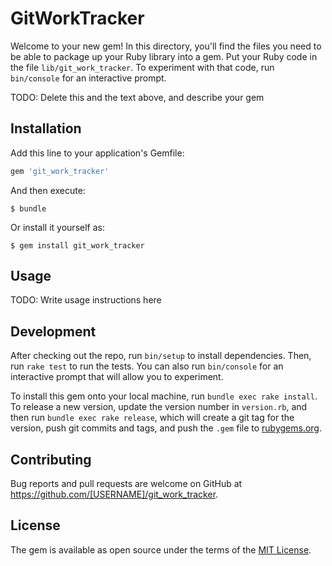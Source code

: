 # GitWorkTracker

Welcome to your new gem! In this directory, you'll find the files you need to be able to package up your Ruby library into a gem. Put your Ruby code in the file `lib/git_work_tracker`. To experiment with that code, run `bin/console` for an interactive prompt.

TODO: Delete this and the text above, and describe your gem

## Installation

Add this line to your application's Gemfile:

```ruby
gem 'git_work_tracker'
```

And then execute:

    $ bundle

Or install it yourself as:

    $ gem install git_work_tracker

## Usage

TODO: Write usage instructions here

## Development

After checking out the repo, run `bin/setup` to install dependencies. Then, run `rake test` to run the tests. You can also run `bin/console` for an interactive prompt that will allow you to experiment.

To install this gem onto your local machine, run `bundle exec rake install`. To release a new version, update the version number in `version.rb`, and then run `bundle exec rake release`, which will create a git tag for the version, push git commits and tags, and push the `.gem` file to [rubygems.org](https://rubygems.org).

## Contributing

Bug reports and pull requests are welcome on GitHub at https://github.com/[USERNAME]/git_work_tracker.

## License

The gem is available as open source under the terms of the [MIT License](https://opensource.org/licenses/MIT).
